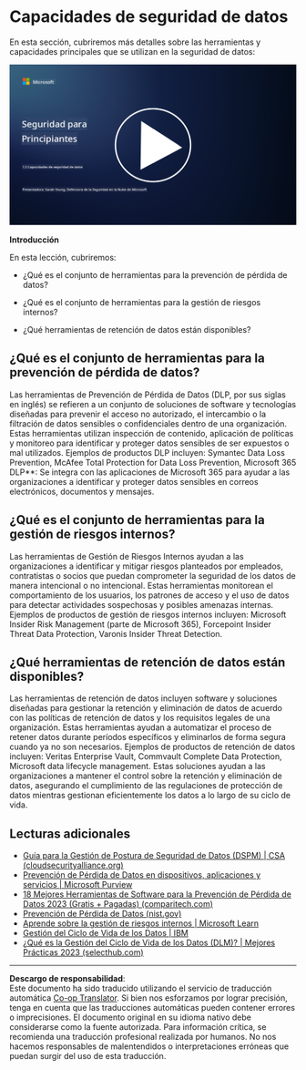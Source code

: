 <!--
CO_OP_TRANSLATOR_METADATA:
{
  "original_hash": "50697add9758e54693442d502d2d5f8a",
  "translation_date": "2025-09-03T18:42:52+00:00",
  "source_file": "7.2 Data security capabilities.md",
  "language_code": "es"
}
-->
# Capacidades de seguridad de datos

En esta sección, cubriremos más detalles sobre las herramientas y capacidades principales que se utilizan en la seguridad de datos:

[![Ver el video](../../translated_images/7-2_placeholder.1f3c39f0c7cfea7ef355438079e171e047a0f79c8dc0b63ad78513b1910f7cdf.es.png)](https://learn-video.azurefd.net/vod/player?id=0c9fff7c-e17c-4a14-ac3b-69b5a5786f55)

**Introducción**

En esta lección, cubriremos:

- ¿Qué es el conjunto de herramientas para la prevención de pérdida de datos?

- ¿Qué es el conjunto de herramientas para la gestión de riesgos internos?

- ¿Qué herramientas de retención de datos están disponibles?

## ¿Qué es el conjunto de herramientas para la prevención de pérdida de datos?

Las herramientas de Prevención de Pérdida de Datos (DLP, por sus siglas en inglés) se refieren a un conjunto de soluciones de software y tecnologías diseñadas para prevenir el acceso no autorizado, el intercambio o la filtración de datos sensibles o confidenciales dentro de una organización. Estas herramientas utilizan inspección de contenido, aplicación de políticas y monitoreo para identificar y proteger datos sensibles de ser expuestos o mal utilizados. Ejemplos de productos DLP incluyen: Symantec Data Loss Prevention, McAfee Total Protection for Data Loss Prevention, Microsoft 365 DLP**: Se integra con las aplicaciones de Microsoft 365 para ayudar a las organizaciones a identificar y proteger datos sensibles en correos electrónicos, documentos y mensajes.

## ¿Qué es el conjunto de herramientas para la gestión de riesgos internos?

Las herramientas de Gestión de Riesgos Internos ayudan a las organizaciones a identificar y mitigar riesgos planteados por empleados, contratistas o socios que puedan comprometer la seguridad de los datos de manera intencional o no intencional. Estas herramientas monitorean el comportamiento de los usuarios, los patrones de acceso y el uso de datos para detectar actividades sospechosas y posibles amenazas internas. Ejemplos de productos de gestión de riesgos internos incluyen: Microsoft Insider Risk Management (parte de Microsoft 365), Forcepoint Insider Threat Data Protection, Varonis Insider Threat Detection.

## ¿Qué herramientas de retención de datos están disponibles?

Las herramientas de retención de datos incluyen software y soluciones diseñadas para gestionar la retención y eliminación de datos de acuerdo con las políticas de retención de datos y los requisitos legales de una organización. Estas herramientas ayudan a automatizar el proceso de retener datos durante períodos específicos y eliminarlos de forma segura cuando ya no son necesarios. Ejemplos de productos de retención de datos incluyen: Veritas Enterprise Vault, Commvault Complete Data Protection, Microsoft data lifecycle management. Estas soluciones ayudan a las organizaciones a mantener el control sobre la retención y eliminación de datos, asegurando el cumplimiento de las regulaciones de protección de datos mientras gestionan eficientemente los datos a lo largo de su ciclo de vida.

## Lecturas adicionales

- [Guía para la Gestión de Postura de Seguridad de Datos (DSPM) | CSA (cloudsecurityalliance.org)](https://cloudsecurityalliance.org/blog/2023/03/31/the-big-guide-to-data-security-posture-management-dspm/)
- [Prevención de Pérdida de Datos en dispositivos, aplicaciones y servicios | Microsoft Purview](https://youtu.be/hvqq8L_0kgI)
- [18 Mejores Herramientas de Software para la Prevención de Pérdida de Datos 2023 (Gratis + Pagadas) (comparitech.com)](https://www.comparitech.com/data-privacy-management/data-loss-prevention-tools-software/)
- [Prevención de Pérdida de Datos (nist.gov)](https://tsapps.nist.gov/publication/get_pdf.cfm?pub_id=904672)
- [Aprende sobre la gestión de riesgos internos | Microsoft Learn](https://learn.microsoft.com/purview/insider-risk-management?WT.mc_id=academic-96948-sayoung)
- [Gestión del Ciclo de Vida de los Datos | IBM](https://www.ibm.com/topics/data-lifecycle-management)
- [¿Qué es la Gestión del Ciclo de Vida de los Datos (DLM)? | Mejores Prácticas 2023 (selecthub.com)](https://www.selecthub.com/big-data-analytics/data-lifecycle-management/)

---

**Descargo de responsabilidad**:  
Este documento ha sido traducido utilizando el servicio de traducción automática [Co-op Translator](https://github.com/Azure/co-op-translator). Si bien nos esforzamos por lograr precisión, tenga en cuenta que las traducciones automáticas pueden contener errores o imprecisiones. El documento original en su idioma nativo debe considerarse como la fuente autorizada. Para información crítica, se recomienda una traducción profesional realizada por humanos. No nos hacemos responsables de malentendidos o interpretaciones erróneas que puedan surgir del uso de esta traducción.